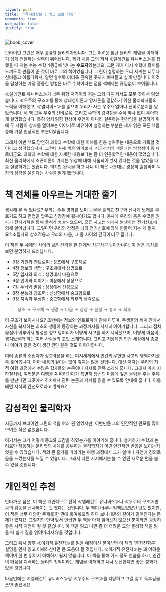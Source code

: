 ```yaml
---
layout: post
title:  "독서감상문 : 엔드 오브 타임"
comments: true
use_math: false
justify: true
---
```


![book_cover](https://img.ridicdn.net/cover/593000851/xxlarge?dpi=xxhdpi#1)

브라이언 그린은 매우 훌륭한 물리학자입니다.
그는 어려운 첨단 물리학 개념을 이해하기 쉽게 전달하는 실력이 뛰어납니다.
제가 처음 그의 저서 ≪엘레건트 유니버스≫를 접했을 때 저는 수능 수학 4등급에 빛나는 **수포자**였는데요.
그런 제가 다시 수학에 흥미를 느끼도록 만들어 준 것이 바로 그의 책이었습니다.
그린이 설명하는 우리 세계는 너무나 신비롭고 아름다워서, 알면 알수록 더더욱 깊숙한 곳까지 빠져들고 싶게 만듭니다.
이것을 달성하는 가장 훌륭한 방법은 바로 수학이라는 점을 책에서는 끊임없이 보여줍니다.

≪엘레건트 유니버스≫가 너무 취향 저격이라 저는 그의 다른 저서도 모두 찾아서 읽었습니다.
≪우주의 구조≫를 통해 상대성이론과 양자론을 결합하기 위한 물리학자들의 노력을 이해했고, ≪멀티버스≫를 읽으며 우리가 사는 우주가 얼마나 신비로운지를 알았습니다.
세 책 모두 우주의 신비로움, 그리고 수학의 강력함을 수식 하나 없이 우아하게 설명했습니다.
특히 양자 얽힘 현상이 우연이 아니라 실존하는 현상임을 설명하기 위해 두 사람이 상자를 열어보는 이야기로 비유하여 설명하는 부분은 제가 읽은 모든 책들 중에 가장 인상적인 부분이었습니다.

그래서 이번 책도 당연히 과학과 수학에 대한 이해를 한층 높여주는 내용으로 가득할 것이라고 생각했습니다.
그런데 실제 책을 읽어보니, 지금까지의 책들과는 방향성이 좀 다르더군요.
과학과 수학에 대한 자세한 내용보다는 좀 더 인문학적인 내용이 많았습니다.
최신 물리학에서 초끈이론이 가지는 위상에 대해 서술되어 있지 않다는 것을 알았을 때 좀 실망하기는 했습니다.
하지만 완독을 하고 나니 이 책은 나름대로 굉장히 훌륭하며 독자의 심금을 울린다는 사실을 알게 됐습니다.

# 책 전체를 아우르는 거대한 줄기

생각해 본 적 있나요?
우리는 슬픈 영화를 보며 눈물을 흘리고 친구와 신나게 노래를 부르기도 하고 면접을 앞두고 긴장감에 휩싸이기도 합니다.
동시에 우리의 몸은 수많은 원자가 전자기력을 통해 뭉쳐서 형성되었으며, 모든 사고는 뇌에서 발생하는 전기신호에 의해 일어납니다.
그렇다면 우리의 감정은 뇌의 전기신호에 의해 만들어 지는 게 될까요?
소립자의 상호작용과 우리의 마음, 그 둘 사이의 간극이 너무 큽니다.

이 책은 두 세계의 사이의 넓은 간격을 한 단계씩 차근차근 밟아갑니다.
이 점은 목차를 보면 분명하게 드러납니다.

* 3장 기원과 엔트로피 : 창조에서 구조체로
* 4장 정보와 생명 : 구조체에서 생명으로
* 5장 입자와 의식 : 생명에서 마음으로
* 6장 언어와 이야기 : 마음에서 상상으로
* 7장 두뇌와 믿음 : 상상에서 신성으로
* 8장 본능과 창조력 : 신성함에서 숭고함으로
* 9장 지속과 무상함 : 숭고함에서 최후의 생각으로

> 창조 → 구조체 → 생명 → 마음 → 상상 → 신성 → 숭고 → 최후

이 구조가 보이시나요?
초반에는 정보와 엔트로피에 관해 다루며, 무생물의 세계 안에서 자신을 복제하는 최초의 생물이 등장하는 과정까지를 자세히 이야기합니다.
그리고 점차 물질이 이루어서 형성한 정보 덩어리가 어떻게 사고를 하기 시작했으며, 어떻게 마음이 생겨났을까 하는 여러 사람들의 고민 소개합니다.
그리고 지성체인 인간 세상에서 종교나 이야기 같은 것이 생긴 원인 같은 것도 이야기합니다.

여러 종류의 소립자가 상호작용을 하는 미시세계에서 인간의 무한한 사고의 영역까지를 죽 훑어봅니다.
아마 내용의 깊이는 많이 깊지는 않을 것입니다.
대신 저자는 우리의 지적 여행 과정에서 수많은 학자들의 논문이나 저서를 잔뜩 소개해 줍니다.
그래서 마치 지하철처럼, 여러분은 여행을 죽 따라가다가 특별히 당신의 마음에 깊은 울림을 주는 주제를 만난다면 그곳에서 하차에서 관련 논문과 저서를 읽을 수 있도록 안내해 줍니다.
이를테면 지식의 간선도로라고 할까요?

# 감성적인 물리학자

지금까지 브라이언 그린의 책을 여러 권 읽었지만, 이번만큼 그의 인간적인 면모를 많이 보여준 적은 없었습니다.

여기서는 그가 어떻게 종교와 교감을 하였는가를 이야기해 줍니다.
철저하기 수학과 논리로만 작동하는 물리학의 세계를 공부하는 물리학자가 어떤 인간적인 반응을 보이는지 엿볼 수 있었습니다.
책의 큰 줄기를 따라가는 여행 과정에서 그가 얼마나 자연에 경의로움을 느꼈는지를 느낄 수 있습니다.
그래서 다른 저서에서는 볼 수 없던 새로운 면을 볼 수 있을 것입니다.

# 개인적인 추천

안타까운 점은, 이 책은 개인적으로 전작 ≪엘레건트 유니버스≫나 ≪우주의 구조≫만큼의 감동을 선사하지는 못 했다는 것입니다.
두 책이 너무나 임팩트있었던 탓도 있지만, 이 책은 너무 다양한 주제를 한 권에 욱여넣으려 하다 보니 내용의 깊이가 떨어진다는 문제가 있지요.
그렇지만 만약 앞서 언급한 두 책을 아직 읽어보지 않으신 분이라면 굉장히 좋은 시작 지점이 될 것 같습니다.
이 책을 읽고 나면 좀 더 어려운 교양 물리학 책을 읽을 때 쉽게 길을 읽어버리지 않을 것입니다.

그리고 혹시 향후 ≪이기적 유전자≫를 읽을 예정이신 분이라면 이 책의 '분자진화론' 설명을 먼저 읽고 이해하신다면 큰 도움이 될 것입니다.
≪이기적 유전자≫는 꽤 어려운 책이며 한 번 읽어서 이해하기 쉽지 않습니다.
이 책을 통해 어느 정도 연습을 하고, 인간의 마음을 지배하는 물리학 법칙이라는 개념을 이해하고 나서 도전한다면 좋은 성과가 있을 것입니다.

다음번에는 ≪엘레건트 유니버스≫랑 ≪우주의 구조≫를 재탕하고 그걸 갖고 독후감을 쓰면 좋겠네요.
